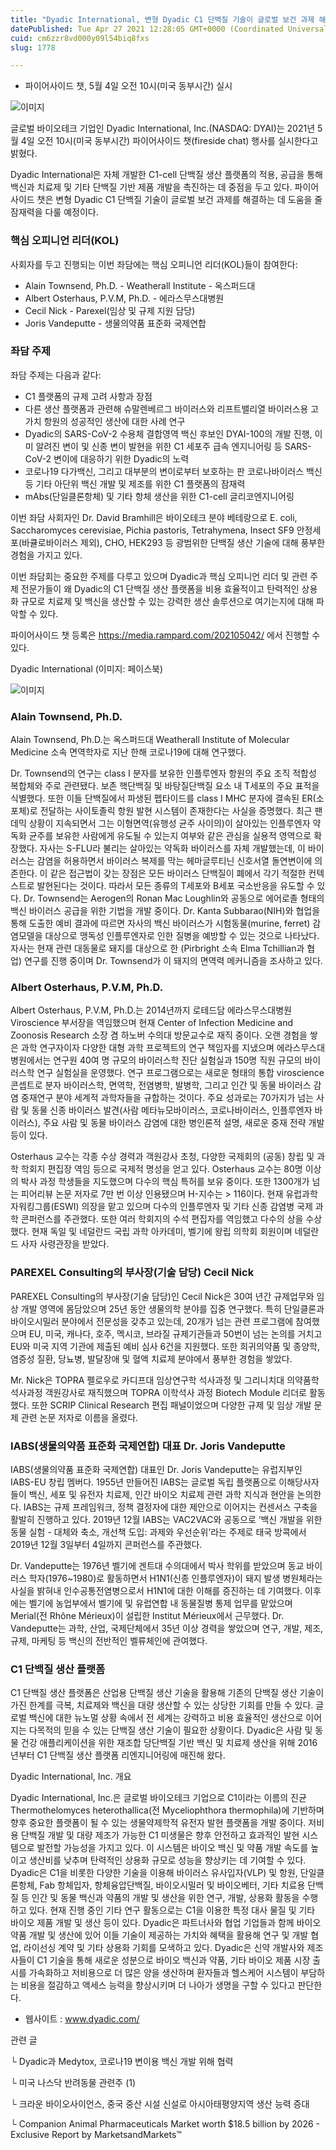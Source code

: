 ```yaml
---
title: "Dyadic International, 변형 Dyadic C1 단백질 기술이 글로벌 보건 과제 해결에 기여할 잠재력 주제로 파이어사이드 챗 개최"
datePublished: Tue Apr 27 2021 12:28:05 GMT+0000 (Coordinated Universal Time)
cuid: cm6zzr8vd000y09l54biq8fxs
slug: 1778

---
```



- 파이어사이드 챗, 5월 4일 오전 10시(미국 동부시간) 실시

![이미지](https://cdn.hashnode.com/res/hashnode/image/upload/v1739248674076/5231f6ed-3e3e-4f01-933e-ab731297a1bb.png)

글로벌 바이오테크 기업인 Dyadic International, Inc.(NASDAQ: DYAI)는 2021년 5월 4일 오전 10시(미국 동부시간) 파이어사이드 챗(fireside chat) 행사를 실시한다고 밝혔다.

Dyadic International은 자체 개발한 C1-cell 단백질 생산 플랫폼의 적용, 공급을 통해 백신과 치료제 및 기타 단백질 기반 제품 개발을 촉진하는 데 중점을 두고 있다. 파이어사이드 챗은 변형 Dyadic C1 단백질 기술이 글로벌 보건 과제를 해결하는 데 도움을 줄 잠재력을 다룰 예정이다.

### 핵심 오피니언 리더(KOL)

사회자를 두고 진행되는 이번 좌담에는 핵심 오피니언 리더(KOL)들이 참여한다:

- Alain Townsend, Ph.D. - Weatherall Institute - 옥스퍼드대
- Albert Osterhaus, P.V.M, Ph.D. - 에라스무스대병원
- Cecil Nick - Parexel(임상 및 규제 지원 담당)
- Joris Vandeputte - 생물의약품 표준화 국제연합

### 좌담 주제

좌담 주제는 다음과 같다:

- C1 플랫폼의 규제 고려 사항과 장점
- 다른 생산 플랫폼과 관련해 슈말렌베르그 바이러스와 리프트밸리열 바이러스용 고가치 항원의 성공적인 생산에 대한 사례 연구
- Dyadic의 SARS-CoV-2 수용체 결합영역 백신 후보인 DYAI-100의 개발 진행, 이미 알려진 변이 및 신종 변이 발현을 위한 C1 세포주 급속 엔지니어링 등 SARS-CoV-2 변이에 대응하기 위한 Dyadic의 노력
- 코로나19 다가백신, 그리고 대부분의 변이로부터 보호하는 판 코로나바이러스 백신 등 기타 아단위 백신 개발 및 제조를 위한 C1 플랫폼의 잠재력
- mAbs(단일클론항체) 및 기타 항체 생산을 위한 C1-cell 글리코엔지니어링

이번 좌담 사회자인 Dr. David Bramhill은 바이오테크 분야 베테랑으로 E. coli, Saccharomyces cerevisiae, Pichia pastoris, Tetrahymena, Insect SF9 안정세포(바큘로바이러스 제외), CHO, HEK293 등 광범위한 단백질 생산 기술에 대해 풍부한 경험을 가지고 있다.

이번 좌담회는 중요한 주제를 다루고 있으며 Dyadic과 핵심 오피니언 리더 및 관련 주제 전문가들이 왜 Dyadic의 C1 단백질 생산 플랫폼을 비용 효율적이고 탄력적인 상용화 규모로 치료제 및 백신을 생산할 수 있는 강력한 생산 솔루션으로 여기는지에 대해 파악할 수 있다.

파이어사이드 챗 등록은 https://media.rampard.com/202105042/ 에서 진행할 수 있다.

Dyadic International (이미지: 페이스북)

![이미지](https://cdn.hashnode.com/res/hashnode/image/upload/v1739248676614/ca904798-7a1a-452a-9ec0-44d70064c813.jpeg)

### Alain Townsend, Ph.D.

Alain Townsend, Ph.D.는 옥스퍼드대 Weatherall Institute of Molecular Medicine 소속 면역학자로 지난 한해 코로나19에 대해 연구했다.

Dr. Townsend의 연구는 class I 분자를 보유한 인플루엔자 항원의 주요 조직 적합성 복합체와 주로 관련됐다. 보존 핵단백질 및 바탕질단백질 요소 내 T세포의 주요 표적을 식별했다. 또한 이들 단백질에서 파생된 펩타이드를 class I MHC 분자에 결속된 ER(소포체)로 전달하는 사이토졸릭 항원 발현 시스템이 존재한다는 사실을 증명했다. 최근 팬데믹 상황이 지속되면서 그는 이형면역(유행성 균주 사이의)이 살아있는 인플루엔자 약독화 균주를 보유한 사람에게 유도될 수 있는지 여부와 같은 관심을 실용적 영역으로 확장했다. 자사는 S-FLU라 불리는 살아있는 약독화 바이러스를 자체 개발했는데, 이 바이러스는 감염을 허용하면서 바이러스 복제를 막는 헤마글루티닌 신호서열 돌연변이에 의존한다. 이 같은 접근법이 갖는 장점은 모든 바이러스 단백질이 폐에서 각기 적절한 컨텍스트로 발현된다는 것이다. 따라서 모든 종류의 T세포와 B세포 국소반응을 유도할 수 있다. Dr. Townsend는 Aerogen의 Ronan Mac Loughlin와 공동으로 에어로졸 형태의 백신 바이러스 공급을 위한 기법을 개발 중이다. Dr. Kanta Subbarao(NIH)와 협업을 통해 도출한 예비 결과에 따르면 자사의 백신 바이러스가 시험동물(murine, ferret) 감염모델을 대상으로 맹독성 인플루엔자로 인한 질병을 예방할 수 있는 것으로 나타났다. 자사는 현재 관련 대동물로 돼지를 대상으로 한 (Pirbright 소속 Elma Tchillian과 협업) 연구를 진행 중이며 Dr. Townsend가 이 돼지의 면역력 메커니즘을 조사하고 있다.

### Albert Osterhaus, P.V.M, Ph.D.

Albert Osterhaus, P.V.M, Ph.D.는 2014년까지 로테드담 에라스무스대병원 Viroscience 부서장을 역임했으며 현재 Center of Infection Medicine and Zoonosis Research 소장 겸 하노버 수의대 방문교수로 재직 중이다. 오랜 경험을 쌓은 과학 연구자이자 다양한 대형 과학 프로젝트의 연구 책임자를 지냈으며 에라스무스대병원에서는 연구원 40여 명 규모의 바이러스학 진단 실험실과 150명 직원 규모의 바이러스학 연구 실험실을 운영했다. 연구 프로그램으로는 새로운 형태의 통합 viroscience 콘셉트로 분자 바이러스학, 면역학, 전염병학, 발병학, 그리고 인간 및 동물 바이러스 감염 중재연구 분야 세계적 과학자들을 규합하는 것이다. 주요 성과로는 70가지가 넘는 사람 및 동물 신종 바이러스 발견(사람 메타뉴모바이러스, 코로나바이러스, 인플루엔자 바이러스), 주요 사람 및 동물 바이러스 감염에 대한 병인론적 설명, 새로운 중재 전략 개발 등이 있다.

Osterhaus 교수는 각종 수상 경력과 객원강사 초청, 다양한 국제회의 (공동) 창립 및 과학 학회지 편집장 역임 등으로 국제적 명성을 얻고 있다. Osterhaus 교수는 80명 이상의 박사 과정 학생들을 지도했으며 다수의 핵심 특허를 보유 중이다. 또한 1300개가 넘는 피어리뷰 논문 저자로 7만 번 이상 인용됐으며 H-지수는 > 116이다. 현재 유럽과학자워킹그룹(ESWI) 의장을 맡고 있으며 다수의 인플루엔자 및 기타 신종 감염병 국제 과학 콘퍼런스를 주관했다. 또한 여러 학회지의 수석 편집자를 역임했고 다수의 상을 수상했다. 현재 독일 및 네덜란드 국립 과학 아카데미, 벨기에 왕립 의학회 회원이며 네덜란드 사자 사령관장을 받았다.

### PAREXEL Consulting의 부사장(기술 담당) Cecil Nick

PAREXEL Consulting의 부사장(기술 담당)인 Cecil Nick은 30여 년간 규제업무와 임상 개발 영역에 몸담았으며 25년 동안 생물의학 분야를 집중 연구했다. 특히 단일클론과 바이오시밀러 분야에서 전문성을 갖추고 있는데, 20개가 넘는 관련 프로그램에 참여했으며 EU, 미국, 캐나다, 호주, 멕시코, 브라질 규제기관들과 50번이 넘는 논의를 거치고 EU와 미국 지역 기관에 제출된 예비 심사 6건을 지원했다. 또한 희귀의약품 및 종양학, 염증성 질환, 당뇨병, 발달장애 및 혈액 치료제 분야에서 풍부한 경험을 쌓았다.

Mr. Nick은 TOPRA 펠로우로 카디프대 임상연구학 석사과정 및 그리니치대 의약품학 석사과정 객원강사로 재직했으며 TOPRA 이학석사 과정 Biotech Module 리더로 활동했다. 또한 SCRIP Clinical Research 편집 패널이었으며 다양한 규제 및 임상 개발 문제 관련 논문 저자로 이름을 올렸다.

### IABS(생물의약품 표준화 국제연합) 대표 Dr. Joris Vandeputte

IABS(생물의약품 표준화 국제연합) 대표인 Dr. Joris Vandeputte는 유럽지부인 IABS-EU 창립 멤버다. 1955년 만들어진 IABS는 글로벌 독립 플랫폼으로 이해당사자들이 백신, 세포 및 유전자 치료제, 인간 바이오 치료제 관련 과학 지식과 현안을 논의한다. IABS는 규제 프레임워크, 정책 결정자에 대한 제안으로 이어지는 컨센서스 구축을 활발히 진행하고 있다. 2019년 12월 IABS는 VAC2VAC와 공동으로 ‘백신 개발을 위한 동물 실험 - 대체와 축소, 개선책 도입: 과제와 우선순위’라는 주제로 태국 방콕에서 2019년 12월 3일부터 4일까지 콘퍼런스를 주관했다.

Dr. Vandeputte는 1976년 벨기에 겐트대 수의대에서 박사 학위를 받았으며 동교 바이러스 학자(1976~1980)로 활동하면서 H1N1(신종 인플루엔자)이 돼지 발생 병원체라는 사실을 밝혀내 인수공통전염병으로서 H1N1에 대한 이해를 증진하는 데 기여했다. 이후에는 벨기에 농업부에서 벨기에 및 유럽연합 내 동물질병 통제 업무를 맡았으며 Merial(전 Rhône Mérieux)이 설립한 Institut Mérieux에서 근무했다. Dr. Vandeputte는 과학, 산업, 국제단체에서 35년 이상 경력을 쌓았으며 연구, 개발, 제조, 규제, 마케팅 등 백신의 전반적인 벨류체인에 관여했다.

### C1 단백질 생산 플랫폼

C1 단백질 생산 플랫폼은 산업용 단백질 생산 기술을 활용해 기존의 단백질 생산 기술이 가진 한계를 극복, 치료제와 백신을 대량 생산할 수 있는 상당한 기회를 만들 수 있다. 글로벌 백신에 대한 뉴노멀 상황 속에서 전 세계는 강력하고 비용 효율적인 생산으로 이어지는 다목적의 믿을 수 있는 단백질 생산 기술이 필요한 상황이다. Dyadic은 사람 및 동물 건강 애플리케이션을 위한 재조합 당단백질 기반 백신 및 치료제 생산을 위해 2016년부터 C1 단백질 생산 플랫폼 리엔지니어링에 매진해 왔다.

Dyadic International, Inc. 개요

Dyadic International, Inc.은 글로벌 바이오테크 기업으로 C1이라는 이름의 진균 Thermothelomyces heterothallica(전 Myceliophthora thermophila)에 기반하며 향후 중요한 플랫폼이 될 수 있는 생물약제학적 유전자 발현 플랫폼을 개발 중이다. 저비용 단백질 개발 및 대량 제조가 가능한 C1 미생물은 향후 안전하고 효과적인 발현 시스템으로 발전할 가능성을 가지고 있다. 이 시스템은 바이오 백신 및 약품 개발 속도를 높이고 생산비를 낮추며 탄력적인 상용화 규모로 성능을 향상키는 데 기여할 수 있다. Dyadic은 C1을 비롯한 다양한 기술을 이용해 바이러스 유사입자(VLP) 및 항원, 단일클론항체, Fab 항체입자, 항체융압단백질, 바이오시밀러 및 바이오베터, 기타 치료용 단백질 등 인간 및 동물 백신과 약품의 개발 및 생산을 위한 연구, 개발, 상용화 활동을 수행하고 있다. 현재 진행 중인 기타 연구 활동으로는 C1을 이용한 특정 대사 물질 및 기타 바이오 제품 개발 및 생산 등이 있다. Dyadic은 파트너사와 협업 기업들과 함께 바이오 약품 개발 및 생산에 있어 이들 기술이 제공하는 가치와 혜택을 활용해 연구 및 개발 협업, 라이선싱 계약 및 기타 상용화 기회를 모색하고 있다. Dyadic은 신약 개발사와 제조사들이 C1 기술을 통해 새로운 성분으로 바이오 백신과 약품, 기타 바이오 제품 시장 출시를 가속화하고 저비용으로 더 많은 양을 생산하며 환자들과 헬스케어 시스템이 부담하는 비용을 절감하고 액세스 능력을 향상시키며 더 나아가 생명을 구할 수 있다고 판단한다.

- 웹사이트 : www.dyadic.com/

관련 글

└ Dyadic과 Medytox, 코로나19 변이용 백신 개발 위해 협력

└ 미국 나스닥 반려동물 관련주 (1)

└ 크라운 바이오사이언스, 중국 중산 시설 신설로 아시아태평양지역 생산 능력 증대

└ Companion Animal Pharmaceuticals Market worth $18.5 billion by 2026 - Exclusive Report by MarketsandMarkets™
